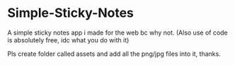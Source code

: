 # Simple-Sticky-Notes
A simple sticky notes app i made for the web bc why not. (Also use of code is absolutely free, idc what you do with it)

Pls create folder called assets and add all the png/jpg files into it, thanks.
